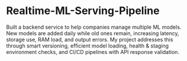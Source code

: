# Realtime-ML-Serving-Pipeline
Built a backend service to help companies manage multiple ML models. New models are added daily while old ones remain, increasing latency, storage use, RAM load, and output errors. My project addresses this through smart versioning, efficient model loading, health &amp; staging environment checks, and CI/CD pipelines with API response validation.
